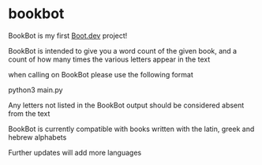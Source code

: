 # bookbot

BookBot is my first [Boot.dev](https://www.boot.dev) project!

BookBot is intended to give you a word count of the given book, and a count of how many times the various letters appear in the text

when calling on BookBot please use the following format

python3 main.py <path to book>

Any letters not listed in the BookBot output should be considered absent from the text

BookBot is currently compatible with books written with the latin, greek and hebrew alphabets

Further updates will add more languages